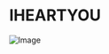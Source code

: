 # IHEARTYOU

![Image](https://github.com/user-attachments/assets/e0ed2895-48a1-4e38-a337-eae98581565f)
